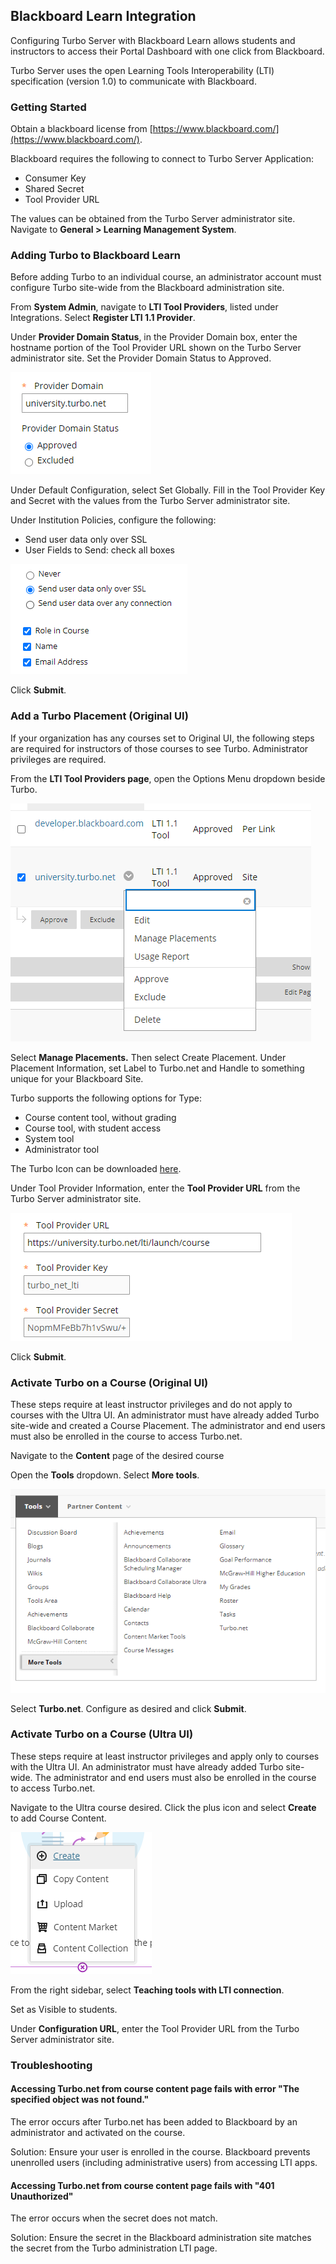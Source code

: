 ## Blackboard Learn Integration

Configuring Turbo Server with Blackboard Learn allows students and instructors to access their Portal Dashboard with one click from Blackboard.

Turbo Server uses the open Learning Tools Interoperability (LTI) specification (version 1.0) to communicate with Blackboard.

### Getting Started

Obtain a blackboard license from [https://www.blackboard.com/](https://www.blackboard.com/).

Blackboard requires the following to connect to Turbo Server Application:

- Consumer Key
- Shared Secret
- Tool Provider URL

The values can be obtained from the Turbo Server administrator site. Navigate to **General > Learning Management System**.

### Adding Turbo to Blackboard Learn

Before adding Turbo to an individual course, an administrator account must configure Turbo site-wide from the Blackboard administration site.

From **System Admin**, navigate to **LTI Tool Providers**, listed under Integrations. Select **Register LTI 1.1 Provider**.

Under **Provider Domain Status**, in the Provider Domain box, enter the hostname portion of the Tool Provider URL shown on the Turbo Server administrator site. Set the Provider Domain Status to Approved.

![Bb ProviderDomain](../../images/Bb_ProviderDomain.png)

Under Default Configuration, select Set Globally. Fill in the Tool Provider Key and Secret with the values from the Turbo Server administrator site.

Under Institution Policies, configure the following:

- Send user data only over SSL
- User Fields to Send: check all boxes

![Bb PrivacyConfig](../../images/Bb_PrivacyConfig.png)

Click **Submit**.

### Add a Turbo Placement (Original UI)

If your organization has any courses set to Original UI, the following steps are required for instructors of those courses to see Turbo. Administrator privileges are required.

From the **LTI Tool Providers page**, open the Options Menu dropdown beside Turbo.

![Bb ToolOptionMenu](../../images/Bb_ToolOptionMenu.png)

Select **Manage Placements.** Then select Create Placement. Under Placement Information, set Label to Turbo.net and Handle to something unique for your Blackboard Site.

Turbo supports the following options for Type:

- Course content tool, without grading
- Course tool, with student access
- System tool
- Administrator tool

The Turbo Icon can be downloaded [here](https://start-c.turbo.net/images/turboiconlarge.png "Turbo Icon").

Under Tool Provider Information, enter the **Tool Provider URL** from the Turbo Server administrator site.

![Bb ToolPlacementURL](../../images/Bb_ToolPlacementURL.png)

Click **Submit**.

### Activate Turbo on a Course (Original UI)

These steps require at least instructor privileges and do not apply to courses with the Ultra UI. An administrator must have already added Turbo site-wide and created a Course Placement. The administrator and end users must also be enrolled in the course to access Turbo.net.

Navigate to the **Content** page of the desired course

Open the **Tools** dropdown. Select **More tools**.

![Bb ToolsDropdownMenu](../../images/Bb_ToolsDropdownMenu.png)

Select **Turbo.net**. Configure as desired and click **Submit**.

### Activate Turbo on a Course (Ultra UI)

These steps require at least instructor privileges and apply only to courses with the Ultra UI. An administrator must have already added Turbo site-wide. The administrator and end users must also be enrolled in the course to access Turbo.net.

Navigate to the Ultra course desired. Click the plus icon and select **Create** to add Course Content.

![BbUltra Create](../../images/BbUltra_Create.png)

From the right sidebar, select **Teaching tools with LTI connection**.

Set as Visible to students.

Under **Configuration URL**, enter the Tool Provider URL from the Turbo Server administrator site.

### Troubleshooting

#### Accessing Turbo.net from course content page fails with error "The specified object was not found."

The error occurs after Turbo.net has been added to Blackboard by an administrator and activated on the course.

Solution:
Ensure your user is enrolled in the course. Blackboard prevents unenrolled users (including administrative users) from accessing LTI apps.

#### Accessing Turbo.net from course content page fails with "401 Unauthorized"

The error occurs when the secret does not match.

Solution:
Ensure the secret in the Blackboard administration site matches the secret from the Turbo administration LTI page.
